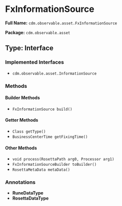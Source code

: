 # FxInformationSource

**Full Name:** `cdm.observable.asset.FxInformationSource`

**Package:** `cdm.observable.asset`

## Type: Interface

### Implemented Interfaces

- `cdm.observable.asset.InformationSource`

### Methods

#### Builder Methods

- `FxInformationSource build()`

#### Getter Methods

- `Class getType()`
- `BusinessCenterTime getFixingTime()`

#### Other Methods

- `void process(RosettaPath arg0, Processor arg1)`
- `FxInformationSourceBuilder toBuilder()`
- `RosettaMetaData metaData()`

### Annotations

- **RuneDataType**
- **RosettaDataType**

